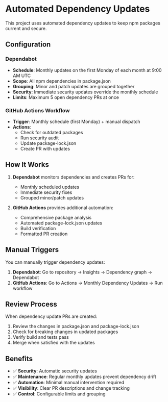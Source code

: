 # Automated Dependency Updates

This project uses automated dependency updates to keep npm packages current and secure.

## Configuration

### Dependabot
- **Schedule**: Monthly updates on the first Monday of each month at 9:00 AM UTC
- **Scope**: All npm dependencies in package.json
- **Grouping**: Minor and patch updates are grouped together
- **Security**: Immediate security updates override the monthly schedule
- **Limits**: Maximum 5 open dependency PRs at once

### GitHub Actions Workflow
- **Trigger**: Monthly schedule (first Monday) + manual dispatch
- **Actions**: 
  - Check for outdated packages
  - Run security audit
  - Update package-lock.json
  - Create PR with updates

## How It Works

1. **Dependabot** monitors dependencies and creates PRs for:
   - Monthly scheduled updates
   - Immediate security fixes
   - Grouped minor/patch updates

2. **GitHub Actions** provides additional automation:
   - Comprehensive package analysis
   - Automated package-lock.json updates
   - Build verification
   - Formatted PR creation

## Manual Triggers

You can manually trigger dependency updates:

1. **Dependabot**: Go to repository → Insights → Dependency graph → Dependabot
2. **GitHub Actions**: Go to Actions → Monthly Dependency Updates → Run workflow

## Review Process

When dependency update PRs are created:

1. Review the changes in package.json and package-lock.json
2. Check for breaking changes in updated packages
3. Verify build and tests pass
4. Merge when satisfied with the updates

## Benefits

- ✅ **Security**: Automatic security updates
- ✅ **Maintenance**: Regular monthly updates prevent dependency drift
- ✅ **Automation**: Minimal manual intervention required
- ✅ **Visibility**: Clear PR descriptions and change tracking
- ✅ **Control**: Configurable limits and grouping